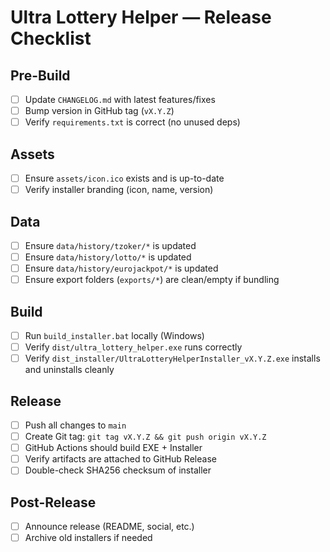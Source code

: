 # Ultra Lottery Helper — Release Checklist

## Pre-Build
- [ ] Update `CHANGELOG.md` with latest features/fixes
- [ ] Bump version in GitHub tag (`vX.Y.Z`)
- [ ] Verify `requirements.txt` is correct (no unused deps)

## Assets
- [ ] Ensure `assets/icon.ico` exists and is up-to-date
- [ ] Verify installer branding (icon, name, version)

## Data
- [ ] Ensure `data/history/tzoker/*` is updated
- [ ] Ensure `data/history/lotto/*` is updated
- [ ] Ensure `data/history/eurojackpot/*` is updated
- [ ] Ensure export folders (`exports/*`) are clean/empty if bundling

## Build
- [ ] Run `build_installer.bat` locally (Windows)
- [ ] Verify `dist/ultra_lottery_helper.exe` runs correctly
- [ ] Verify `dist_installer/UltraLotteryHelperInstaller_vX.Y.Z.exe` installs and uninstalls cleanly

## Release
- [ ] Push all changes to `main`
- [ ] Create Git tag: `git tag vX.Y.Z && git push origin vX.Y.Z`
- [ ] GitHub Actions should build EXE + Installer
- [ ] Verify artifacts are attached to GitHub Release
- [ ] Double-check SHA256 checksum of installer

## Post-Release
- [ ] Announce release (README, social, etc.)
- [ ] Archive old installers if needed
